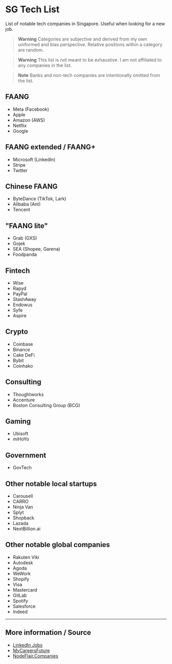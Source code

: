 # SG Tech List

List of notable tech companies in Singapore. Useful when looking for a new job. 

> **Warning**
> Categories are subjective and derived from my own uniformed and bias perspective. Relative positions within a category are random.

> **Warning**
> This list is not meant to be exhaustive. I am not affiliated to any companies in the list.

> **Note**
> Banks and non-tech companies are intentionally omitted from the list.

## FAANG 

- Meta (Facebook)
- Apple
- Amazon (AWS)
- Netflix
- Google

## FAANG extended / FAANG+

- Microsoft (LinkedIn)
- Stripe
- Twitter

## Chinese FAANG
- ByteDance (TikTok, Lark)
- Alibaba (Ant)
- Tencent

## "FAANG lite"

- Grab (GXS)
- Gojek
- SEA (Shopee, Garena)
- Foodpanda

## Fintech

- Wise
- Rapyd
- PayPal
- StashAway
- Endowus
- Syfe
- Aspire

## Crypto

- Coinbase
- Binance
- Cake DeFi
- Bybit
- Coinhako

## Consulting

- Thoughtworks
- Accenture
- Boston Consulting Group (BCG)

## Gaming

- Ubisoft
- miHoYo

## Government

- GovTech

## Other notable local startups

- Carousell
- CARRO
- Ninja Van
- Splyt
- Shopback
- Lazada
- NextBillion.ai

## Other notable global companies

- Rakuten Viki
- Autodesk
- Agoda
- WeWork
- Shopify
- Visa
- Mastercard
- GitLab
- Spotify
- Salesforce
- Indeed

---

## More information / Source

- [LinkedIn Jobs](https://www.linkedin.com/jobs/)
- [MyCareersFuture](https://www.mycareersfuture.gov.sg/)
- [NodeFlair.Companies](https://www.nodeflair.com/companies)
